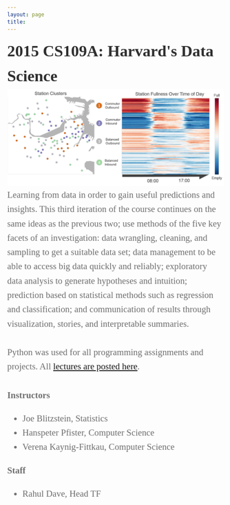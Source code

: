```yaml
---
layout: page
title: 
---
```


<div style="font-family:Karla; font-size:2.3rem; color:#303030;line-height:1.6;">  <b> 2015 CS109A: Harvard's Data Science </b></div>  

<img src="../figures/HubwayClustering.jpg" alt="Hubway Clustering">

<div style="font-family:Karla; font-size:1.3rem; color:#707070;line-height:1.6;">
Learning from data in order to gain useful predictions and insights. This third iteration of the course continues on the same ideas as the previous two; use methods of the five key facets of an investigation: data wrangling, cleaning, and sampling to get a suitable data set; data management to be able to access big data quickly and reliably; exploratory data analysis to generate hypotheses and intuition; prediction based on statistical methods such as regression and classification; and communication of results through visualization, stories, and interpretable summaries.
 <br> <br> 
  Python was used for all programming assignments and projects.  All <a href="http://cs109.github.io/2015/pages/videos.html"> lectures are posted here</a>.
<br> <br> 
  <b>Instructors</b>



 <ul  style="font-family:Karla; font-size:1.3rem; color:#707070;line-height:1.6;"> 
<li  style="font-family:Karla; font-size:1.3rem; color:#707070;line-height:1.6;"> 
    Joe Blitzstein, Statistics</li>
<li  style="font-family:Karla; font-size:1.3rem; color:#707070;line-height:1.6;"> Hanspeter Pfister, Computer Science</li>
<li  style="font-family:Karla; font-size:1.3rem; color:#707070;line-height:1.6;"> Verena Kaynig-Fittkau, Computer Science</li>
  </ul>
  <b>Staff</b>
  <ul>
<li  style="font-family:Karla; font-size:1.3rem; color:#707070;line-height:1.6;">  Rahul Dave, Head TF</li>
  </ul>



